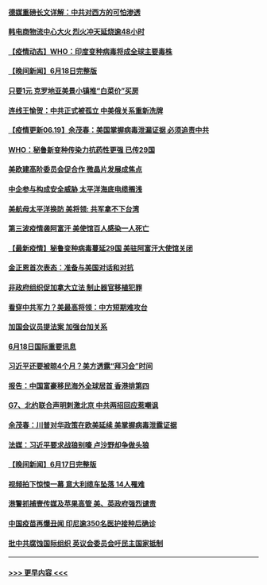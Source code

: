 #### [德媒重磅长文详解：中共对西方的可怕渗透](../pages/prog202/a103146415.md?t=06191201) 
#### [韩电商物流中心大火 烈火冲天延烧逾48小时](../pages/prog202/a103146345.md?t=06191201) 
#### [【疫情动态】WHO：印度变种病毒将成全球主要毒株](../pages/prog202/a103146353.md?t=06191201) 
#### [【晚间新闻】6月18日完整版](../pages/prog202/a103146332.md?t=06191201) 
#### [只要1元 克罗地亚美景小镇推“白菜价”买房](../pages/prog202/a103145823.md?t=06191201) 
#### [连线王愉贺：中共正式被孤立 中美俄关系重新洗牌](../pages/prog202/a103145333.md?t=06191201) 
#### [【疫情更新06.19】余茂春：美国掌握病毒泄漏证据 必须追责中共](../pages/prog202/a103133785.md?t=06191201) 
#### [WHO：秘鲁新变种传染力抗药性更强 已传29国](../pages/prog202/a103146141.md?t=06191201) 
#### [美欧建高阶委员会促合作 微晶片发展成焦点](../pages/prog202/a103146209.md?t=06191201) 
#### [中企参与构成安全威胁 太平洋海底电缆搁浅](../pages/prog202/a103146135.md?t=06191201) 
#### [美航母太平洋换防 美将领: 共军拿不下台湾](../pages/prog202/a103146138.md?t=06191201) 
#### [第三波疫情袭阿富汗 美使馆百人感染一人死亡](../pages/prog202/a103145827.md?t=06191201) 
#### [【最新疫情】秘鲁变种病毒蔓延29国 美驻阿富汗大使馆关闭](../pages/prog202/a103145978.md?t=06191201) 
#### [金正恩首次表态：准备与美国对话和对抗](../pages/prog202/a103145943.md?t=06191201) 
#### [非政府组织促加拿大立法 制止器官移植犯罪](../pages/prog202/a103145942.md?t=06191201) 
#### [看穿中共军力？美最高将领：中方短期难攻台](../pages/prog202/a103145717.md?t=06191201) 
#### [加国会议员提法案 加强台加关系](../pages/prog202/a103145705.md?t=06191201) 
#### [6月18日国际重要讯息](../pages/prog202/a103145697.md?t=06191201) 
#### [习近平还要被晾4个月？美方透露“拜习会”时间](../pages/prog202/a103145668.md?t=06191201) 
#### [报告：中国富豪移民海外全球居首 香港排第四](../pages/prog202/a103145629.md?t=06191201) 
#### [G7、北约联合声明刺激北京 中共两招回应惹嘲讽](../pages/prog202/a103145598.md?t=06191201) 
#### [余茂春：川普对华政策在欧美延续 美掌握病毒泄露证据](../pages/prog202/a103145518.md?t=06191201) 
#### [法媒：习近平要求战狼别嚎 卢沙野却争做头狼](../pages/prog202/a103145418.md?t=06191201) 
#### [【晚间新闻】6月17日完整版](../pages/prog202/a103145414.md?t=06191201) 
#### [视频拍下惊悚一幕 意大利缆车坠落 14人罹难](../pages/prog202/a103145259.md?t=06191201) 
#### [港警抓捕壹传媒及苹果高管 美、英政府强烈谴责](../pages/prog202/a103145407.md?t=06191201) 
#### [中国疫苗再爆丑闻 印尼逾350名医护接种后确诊](../pages/prog202/a103145387.md?t=06191201) 
#### [批中共腐蚀国际组织 英议会委员会吁民主国家抵制](../pages/prog202/a103144974.md?t=06191201) 

----
#### [ >>> 更早内容 <<< ](../indexes/prog202-earlier.md)
